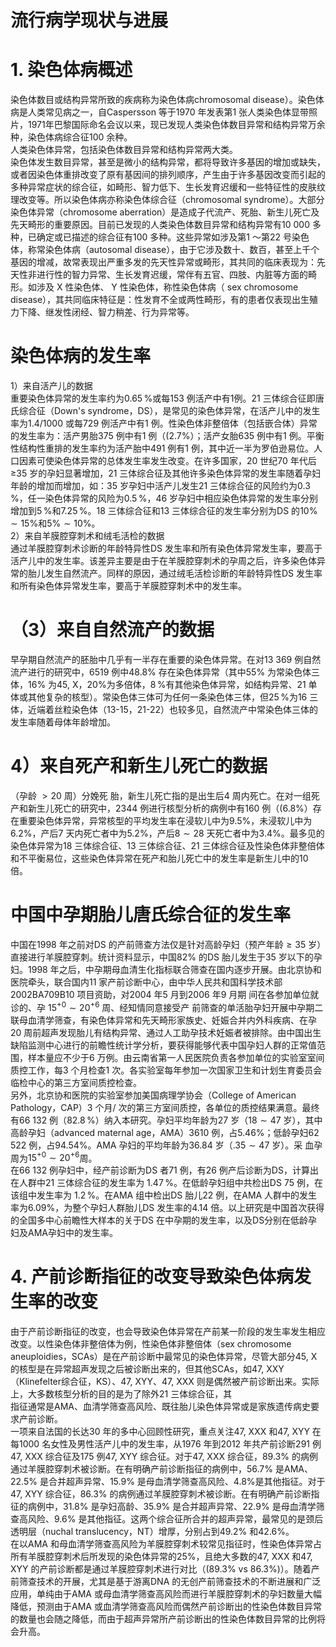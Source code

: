 # 流行病学现状与进展  
# 1. 染色体病概述  
染色体数目或结构异常所致的疾病称为染色体病chromosomal disease）。染色体病是人类常见病之一，自Caspersson 等于1970 年发表第1 张人类染色体显带照片，1971年巴黎国际命名会议以来，现已发现人类染色体数目异常和结构异常万余种，染色体病综合征100 余种。  
人类染色体异常，包括染色体数目异常和结构异常两大类。  
染色体发生数目异常，甚至是微小的结构异常，都将导致许多基因的增加或缺失，或者因染色体重排改变了原有基因间的排列顺序，产生由于许多基因改变而引起的多种异常症状的综合征，如畸形、智力低下、生长发育迟缓和一些特征性的皮肤纹理改变等。所以染色体病亦称染色体综合征（chromosomal syndrome）。大部分染色体异常（chromosome aberration）是造成子代流产、死胎、新生儿死亡及先天畸形的重要原因。目前已发现的人类染色体数目异常和结构异常有10 000 多种，已确定或已描述的综合征有100 多种。这些异常如涉及第1 ～第22 号染色体，称常染色体病（autosomal disease），由于它涉及数十、数百，甚至上千个基因的增减，故常表现出严重多发的先天性异常或畸形，其共同的临床表现为：先天性非进行性的智力异常、生长发育迟缓，常伴有五官、四肢、内脏等方面的畸形。如涉及 X  性染色体、 Y  性染色体，称性染色体病（ sex chromosome  disease），其共同临床特征是：性发育不全或两性畸形，有的患者仅表现出生殖力下降、继发性闭经、智力稍差、行为异常等。  
#  染色体病的发生率  
1）来自活产儿的数据  
重要染色体异常的发生率约为$0.65\,\%$或每153 例活产中有1例。21 三体综合征即唐氏综合征（Down's syndrome，DS），是常见的染色体异常，在活产儿中的发生率为1.4/1000 或每729 例活产中有1 例。性染色体非整倍体（包括嵌合体）异常的发生率为：活产男胎375 例中有1 例（$(2.7\%$）；活产女胎635 例中有1 例。平衡性结构性重排的发生率约为活产胎中491 例有1 例，其中近一半为罗伯逊易位。人口因素可使染色体异常的总体发生率发生改变。在许多国家，20 世纪70 年代后≥35 岁的孕妇显著增加，21 三体综合征及其他许多染色体异常的发生率随着孕妇年龄的增加而增加，如：35 岁孕妇中活产儿发生21 三体综合征的风险约为$0.3\,\%$，任一染色体异常的风险为$0.5\,\%$，46 岁孕妇中相应染色体异常的发生率分别增加到$5\,\%$和$7.25\,\%$。18 三体综合征和13 三体综合征的发生率分别为DS 的$10\%\sim15\%$和$5\%\sim10\%$。  
2）来自羊膜腔穿刺术和绒毛活检的数据  
通过羊膜腔穿刺术诊断的年龄特异性DS 发生率和所有染色体异常发生率，要高于活产儿中的发生率。该差异主要是由于在羊膜腔穿刺术的孕周之后，许多染色体异常的胎儿发生自然流产。同样的原因，通过绒毛活检诊断的年龄特异性DS 发生率和所有染色体异常发生率，要高于羊膜腔穿刺术中的发生率。  
# （3）来自自然流产的数据  
早孕期自然流产的胚胎中几乎有一半存在重要的染色体异常。在对13 369 例自然流产进行的研究中，6519 例中$48.8\%$ 存在染色体异常（其中$55\%$ 为常染色体三体，$16\%$ 为45, X，$20\%$为多倍体，$8\,\%$有其他染色体异常，如结构异常、21 单体或其他复杂的核型）。常染色体三体可为任何一条染色体三体，但$25\,\%$为16 三体，近端着丝粒染色体（13-15，21-22）也较多见，自然流产中常染色体三体的发生率随着母体年龄增加。  
# 4）来自死产和新生儿死亡的数据  
（孕龄 $>20$  周）分娩死 胎，新生儿死亡指的是出生后4 周内死亡。在对一组死产和新生儿死亡的研究中，2344 例进行核型分析的病例中有160 例（$\left(6.8\%\right.$）存在重要染色体异常，异常核型的平均发生率在浸软儿中为$9.5\%$，未浸软儿中为$6.2\%$，产后7 天内死亡者中为$5.2\%$，产后$8\sim28$ 天死亡者中为$3.4\%$。最多见的染色体异常为18 三体综合征、13 三体综合征、21 三体综合征及性染色体非整倍体和不平衡易位，这些染色体异常在死产和胎儿死亡中的发生率是新生儿中的10 倍。  
#  中国中孕期胎儿唐氏综合征的发生率  
中国在1998 年之前对DS 的产前筛查方法仅是针对高龄孕妇（预产年龄$\geqslant35$ 岁）直接进行羊膜腔穿刺。统计资料显示，中国$82\%$ 的DS 胎儿发生于35 岁以下的孕妇。1998 年之后，中孕期母血清生化指标联合筛查在国内逐步开展。由北京协和医院牵头，联合国内11 家产前诊断中心，由中华人民共和国科学技术部2002BA709B10 项目资助，对2004 年5 月到2006 年9 月期  间在各参加单位就诊的、孕 $15^{+0}\sim20^{+6}$ 周、经知情同意接受产 前筛查的单活胎孕妇开展中孕期二联母血清学筛查，有染色体异常和先天畸形家族史、妊娠合并内外科疾病、在孕20 周前超声发现胎儿有结构异常、通过人工助孕技术妊娠者被排除。由中国出生缺陷监测中心进行的前瞻性统计学分析，要获得能够代表中国孕妇人群的正常值范围，样本量应不少于6 万例。由云南省第一人民医院负责各参加单位的实验室室间质控工作，每3 个月检查1 次。各实验室每年参加一次国家卫生和计划生育委员会临检中心的第三方室间质控检查。  
另外，北京协和医院的实验室参加美国病理学协会（College of American Pathology，CAP）3 个月/ 次的第三方室间质控，各单位的质控结果满意。最终有66 132 例（$82.8\,\%$）纳入本研究。孕妇平均年龄为27 岁（$18\sim47$ 岁），其中高龄孕妇（advanced maternal age，AMA）3610 例，占$5.46\%$；低龄孕妇62 522 例，占$94.54\%$。AMA 孕妇的平均年龄为36.84 岁（$.35\sim47$ 岁）。采  血孕周为$15^{+0}\sim20^{+6}$周。  
在66 132 例孕妇中，经产前诊断为DS 者71 例，有26 例产后诊断为DS，计算出在人群中21 三体综合征的发生率为
$1.47\,\%$。在低龄孕妇组中共检出DS 75 例，在该组中发生率为
$1.2\,\%$。在AMA 组中检出DS 胎儿22 例，在AMA 人群中的发生率为$6.09\%$，为整个孕妇人群胎儿DS 发生率的4.14 倍。以上研究是中国首次获得的全国多中心前瞻性大样本的关于DS 在中孕期的发生率，以及DS分别在低龄孕妇及AMA孕妇中的发生率。  
# 4.  产前诊断指征的改变导致染色体病发生率的改变  
由于产前诊断指征的改变，也会导致染色体异常在产前某一阶段的发生率发生相应改变。以性染色体非整倍体为例，性染色体非整倍体（sex chromosome aneuploidies，SCAs）是在产前诊断中最常见的染色体异常，尽管大部分45, X 的核型是在异常超声发现之后被诊断出来的，但其他SCAs，如47, XXY（Klinefelter综合征，KS）、47, XYY、47, XXX 则是偶然被产前诊断出来。实际上，大多数核型分析的目的是为了除外21 三体综合征，其  
指征通常是AMA、血清学筛查高风险、既往胎儿染色体异常或是家族遗传病史要求产前诊断。  
一项来自法国的长达30 年的多中心回顾性研究，重点关注47, XXX 和47, XYY 在每1000 名女性及男性活产儿中的发生率，从1976 年到2012 年共产前诊断291 例47, XXX 综合征及175 例47, XYY 综合征。对于47, XXX 综合征，$89.3\%$ 的病例通过羊膜腔穿刺术被诊断。在有明确产前诊断指征的病例中，$56.7\%$ 是AMA、$22.5\%$ 是合并超声异常、$15.9\%$ 是母血清学筛查高风险、$4.8\%$是其他指征。对于47, XYY 综合征，$86.3\%$ 的病例通过羊膜腔穿刺术被诊断。在有明确产前诊断指征的病例中，$31.8\%$ 是孕妇高龄、$35.9\%$ 是合并超声异常、$22.9\%$ 是母血清学筛查高风险、$9.6\%$ 是其他指征。这两个综合征所合并的超声异常，最常见的是颈后透明层（nuchal translucency，NT）增厚，分别占到$49.2\%$ 和$42.6\%$。  
在以AMA 和母血清学筛查高风险为羊膜腔穿刺术较常见指征时，性染色体异常占所有羊膜腔穿刺术后所发现的染色体异常的$25\%$，且绝大多数的47, XXX 和47, XYY 的产前诊断都是通过羊膜腔穿刺术进行对比（$(89.3\%~\mathrm{vs}~86.3\%)$）。随着产前筛查技术的开展，尤其是基于游离DNA 的无创产前筛查技术的不断进展和广泛应用，单纯由于AMA 或母血清学筛查高风险而进行羊膜腔穿刺术的孕妇数量大幅降低，预测由于AMA 或血清学筛查高风险而偶然产前诊断出的性染色体数目异常的数量也会随之降低，而由于超声异常所产前诊断出的性染色体数目异常的比例将会升高。  